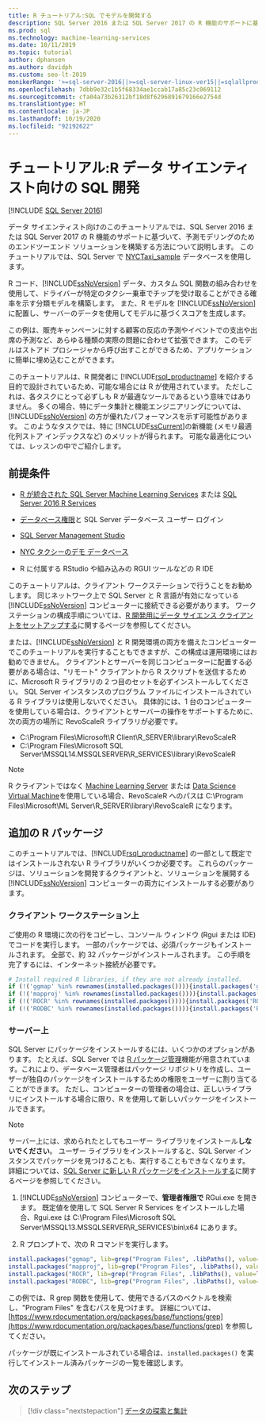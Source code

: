 ```yaml
---
title: R チュートリアル:SQL でモデルを開発する
description: SQL Server 2016 または SQL Server 2017 の R 機能のサポートに基づいて、予測モデリングのためのエンドツーエンド ソリューションを構築する方法について説明します。
ms.prod: sql
ms.technology: machine-learning-services
ms.date: 10/11/2019
ms.topic: tutorial
author: dphansen
ms.author: davidph
ms.custom: seo-lt-2019
monikerRange: '>=sql-server-2016||>=sql-server-linux-ver15||=sqlallproducts-allversions'
ms.openlocfilehash: 7dbb9e32c1b5f68334ae1ccab17a85c23c069112
ms.sourcegitcommit: cfa04a73b26312bf18d8f6296891679166e2754d
ms.translationtype: HT
ms.contentlocale: ja-JP
ms.lasthandoff: 10/19/2020
ms.locfileid: "92192622"
---
```

# <a name="tutorial-sql-development-for-r-data-scientists"></a>チュートリアル:R データ サイエンティスト向けの SQL 開発
[!INCLUDE [SQL Server 2016](../../includes/applies-to-version/sqlserver2016.md)]

データ サイエンティスト向けのこのチュートリアルでは、SQL Server 2016 または SQL Server 2017 の R 機能のサポートに基づいて、予測モデリングのためのエンドツーエンド ソリューションを構築する方法について説明します。 このチュートリアルでは、SQL Server で [NYCTaxi_sample](demo-data-nyctaxi-in-sql.md) データベースを使用します。 

R コード、[!INCLUDE[ssNoVersion](../../includes/ssnoversion-md.md)] データ、カスタム SQL 関数の組み合わせを使用して、ドライバーが特定のタクシー乗車でチップを受け取ることができる確率を示す分類モデルを構築します。 また、R モデルを [!INCLUDE[ssNoVersion](../../includes/ssnoversion-md.md)] に配置し、サーバーのデータを使用してモデルに基づくスコアを生成します。

この例は、販売キャンペーンに対する顧客の反応の予測やイベントでの支出や出席の予測など、あらゆる種類の実際の問題に合わせて拡張できます。 このモデルはストアド プロシージャから呼び出すことができるため、アプリケーションに簡単に埋め込むことができます。

このチュートリアルは、R 開発者に [!INCLUDE[rsql_productname](../../includes/rsql-productname-md.md)] を紹介する目的で設計されているため、可能な場合には R が使用されています。 ただしこれは、各タスクにとって必ずしも R が最適なツールであるという意味ではありません。 多くの場合、特にデータ集計と機能エンジニアリングについては、 [!INCLUDE[ssNoVersion](../../includes/ssnoversion-md.md)] の方が優れたパフォーマンスを示す可能性があります。  このようなタスクでは、特に [!INCLUDE[ssCurrent](../../includes/sscurrent-md.md)]の新機能 (メモリ最適化列ストア インデックスなど) のメリットが得られます。 可能な最適化については、レッスンの中でご紹介します。

## <a name="prerequisites"></a>前提条件

+ [R が統合された SQL Server Machine Learning Services](../install/sql-machine-learning-services-windows-install.md#verify-installation) または [SQL Server 2016 R Services](../install/sql-r-services-windows-install.md)

+ [データベース権限](../security/user-permission.md)と SQL Server データベース ユーザー ログイン

+ [SQL Server Management Studio](../../ssms/download-sql-server-management-studio-ssms.md)

+ [NYC タクシーのデモ データベース](demo-data-nyctaxi-in-sql.md)

+ R に付属する RStudio や組み込みの RGUI ツールなどの R IDE

このチュートリアルは、クライアント ワークステーションで行うことをお勧めします。 同じネットワーク上で SQL Server と R 言語が有効になっている [!INCLUDE[ssNoVersion](../../includes/ssnoversion-md.md)] コンピューターに接続できる必要があります。 ワークステーションの構成手順については、[R 開発用にデータ サイエンス クライアントをセットアップする](../r/set-up-a-data-science-client.md)に関するページを参照してください。

または、[!INCLUDE[ssNoVersion](../../includes/ssnoversion-md.md)] と R 開発環境の両方を備えたコンピューターでこのチュートリアルを実行することもできますが、この構成は運用環境にはお勧めできません。 クライアントとサーバーを同じコンピューターに配置する必要がある場合は、"リモート" クライアントから R スクリプトを送信するために、Microsoft R ライブラリの 2 つ目のセットを必ずインストールしてください。 SQL Server インスタンスのプログラム ファイルにインストールされている R ライブラリは使用しないでください。 具体的には、1 台のコンピューターを使用している場合は、クライアントとサーバーの操作をサポートするために、次の両方の場所に RevoScaleR ライブラリが必要です。

+ C:\Program Files\Microsoft\R Client\R_SERVER\library\RevoScaleR 
+ C:\Program Files\Microsoft SQL Server\MSSQL14.MSSQLSERVER\R_SERVICES\library\RevoScaleR

> [!NOTE]
> R クライアントではなく [Machine Learning Server](/machine-learning-server/) または [Data Science Virtual Machine](/azure/machine-learning/data-science-virtual-machine/)を使用している場合、RevoScaleR へのパスは C:\Program Files\Microsoft\ML Server\R_SERVER\library\RevoScaleR になります。

<a name="add-packages"></a>

## <a name="additional-r-packages"></a>追加の R パッケージ

このチュートリアルでは、[!INCLUDE[rsql_productname](../../includes/rsql-productname-md.md)] の一部として既定ではインストールされない R ライブラリがいくつか必要です。 これらのパッケージは、ソリューションを開発するクライアントと、ソリューションを展開する [!INCLUDE[ssNoVersion](../../includes/ssnoversion-md.md)] コンピューターの両方にインストールする必要があります。

### <a name="on-a-client-workstation"></a>クライアント ワークステーション上

ご使用の R 環境に次の行をコピーし、コンソール ウィンドウ (Rgui または IDE) でコードを実行します。 一部のパッケージでは、必須パッケージもインストールされます。 全部で、約 32 パッケージがインストールされます。 この手順を完了するには、インターネット接続が必要です。
    
  ```R
  # Install required R libraries, if they are not already installed.
  if (!('ggmap' %in% rownames(installed.packages()))){install.packages('ggmap')}
  if (!('mapproj' %in% rownames(installed.packages()))){install.packages('mapproj')}
  if (!('ROCR' %in% rownames(installed.packages()))){install.packages('ROCR')}
  if (!('RODBC' %in% rownames(installed.packages()))){install.packages('RODBC')}
  ```

### <a name="on-the-server"></a>サーバー上

SQL Server にパッケージをインストールするには、いくつかのオプションがあります。 たとえば、SQL Server では [R パッケージ管理](../package-management/install-additional-r-packages-on-sql-server.md)機能が用意されています。これにより、データベース管理者はパッケージ リポジトリを作成し、ユーザーが独自のパッケージをインストールするための権限をユーザーに割り当てることができます。 ただし、コンピューターの管理者の場合は、正しいライブラリにインストールする場合に限り、R を使用して新しいパッケージをインストールできます。

> [!NOTE]
> サーバー上には、求められたとしてもユーザー ライブラリをインストール**しないでください**。 ユーザー ライブラリをインストールすると、SQL Server インスタンスでパッケージを見つけることも、実行することもできなくなります。 詳細については、[SQL Server に新しい R パッケージをインストールする](../package-management/install-additional-r-packages-on-sql-server.md)に関するページを参照してください。

1. [!INCLUDE[ssNoVersion](../../includes/ssnoversion-md.md)] コンピューターで、**管理者権限で** RGui.exe を開きます。  既定値を使用して SQL Server R Services をインストールした場合、Rgui.exe は C:\Program Files\Microsoft SQL Server\MSSQL13.MSSQLSERVER\R_SERVICES\bin\x64 にあります。

2. R プロンプトで、次の R コマンドを実行します。
  
  ```R
  install.packages("ggmap", lib=grep("Program Files", .libPaths(), value=TRUE)[1])
  install.packages("mapproj", lib=grep("Program Files", .libPaths(), value=TRUE)[1])
  install.packages("ROCR", lib=grep("Program Files", .libPaths(), value=TRUE)[1])
  install.packages("RODBC", lib=grep("Program Files", .libPaths(), value=TRUE)[1])
  ```
  この例では、R grep 関数を使用して、使用できるパスのベクトルを検索し、"Program Files" を含むパスを見つけます。 詳細については、[https://www.rdocumentation.org/packages/base/functions/grep](https://www.rdocumentation.org/packages/base/functions/grep) を参照してください。

  パッケージが既にインストールされている場合は、`installed.packages()` を実行してインストール済みパッケージの一覧を確認します。

## <a name="next-steps"></a>次のステップ

> [!div class="nextstepaction"]
> [データの探索と集計](walkthrough-view-and-summarize-data-using-r.md)